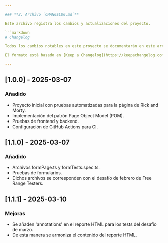 ```yaml
---

### **2. Archivo `CHANGELOG.md`**

Este archivo registra los cambios y actualizaciones del proyecto.

```markdown
# Changelog

Todos los cambios notables en este proyecto se documentarán en este archivo.

El formato está basado en [Keep a Changelog](https://keepachangelog.com/es/1.0.0/).

---
```


## [1.0.0] - 2025-03-07

### Añadido
- Proyecto inicial con pruebas automatizadas para la página de Rick and Morty.
- Implementación del patrón Page Object Model (POM).
- Pruebas de frontend y backend.
- Configuración de GitHub Actions para CI.

## [1.1.0] - 2025-03-07

### Añadido
- Archivos formPage.ts y formTests.spec.ts.
- Pruebas de formularios.
- Dichos archivos se corresponden con el desafío de febrero de Free Range Testers.

## [1.1.1] - 2025-03-10

### Mejoras
- Se añaden 'annotations' en el reporte HTML para los tests del desafío de marzo.
- De esta manera se armoniza el contenido del reporte HTML.
